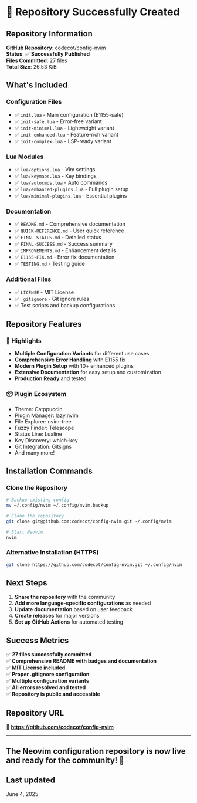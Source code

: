 # 🎉 Repository Successfully Created

## Repository Information

**GitHub Repository**: [codecot/config-nvim](https://github.com/codecot/config-nvim)  
**Status**: ✅ **Successfully Published**  
**Files Committed**: 27 files  
**Total Size**: 26.53 KiB

## What's Included

### Configuration Files

- ✅ `init.lua` - Main configuration (E1155-safe)
- ✅ `init-safe.lua` - Error-free variant
- ✅ `init-minimal.lua` - Lightweight variant
- ✅ `init-enhanced.lua` - Feature-rich variant
- ✅ `init-complex.lua` - LSP-ready variant

### Lua Modules

- ✅ `lua/options.lua` - Vim settings
- ✅ `lua/keymaps.lua` - Key bindings
- ✅ `lua/autocmds.lua` - Auto commands
- ✅ `lua/enhanced-plugins.lua` - Full plugin setup
- ✅ `lua/minimal-plugins.lua` - Essential plugins

### Documentation

- ✅ `README.md` - Comprehensive documentation
- ✅ `QUICK-REFERENCE.md` - User quick reference
- ✅ `FINAL-STATUS.md` - Detailed status
- ✅ `FINAL-SUCCESS.md` - Success summary
- ✅ `IMPROVEMENTS.md` - Enhancement details
- ✅ `E1155-FIX.md` - Error fix documentation
- ✅ `TESTING.md` - Testing guide

### Additional Files

- ✅ `LICENSE` - MIT License
- ✅ `.gitignore` - Git ignore rules
- ✅ Test scripts and backup configurations

## Repository Features

### 🌟 Highlights

- **Multiple Configuration Variants** for different use cases
- **Comprehensive Error Handling** with E1155 fix
- **Modern Plugin Setup** with 10+ enhanced plugins
- **Extensive Documentation** for easy setup and customization
- **Production Ready** and tested

### 📦 Plugin Ecosystem

- Theme: Catppuccin
- Plugin Manager: lazy.nvim
- File Explorer: nvim-tree
- Fuzzy Finder: Telescope
- Status Line: Lualine
- Key Discovery: which-key
- Git Integration: Gitsigns
- And many more!

## Installation Commands

### Clone the Repository

```bash
# Backup existing config
mv ~/.config/nvim ~/.config/nvim.backup

# Clone the repository
git clone git@github.com:codecot/config-nvim.git ~/.config/nvim

# Start Neovim
nvim
```

### Alternative Installation (HTTPS)

```bash
git clone https://github.com/codecot/config-nvim.git ~/.config/nvim
```

## Next Steps

1. **Share the repository** with the community
2. **Add more language-specific configurations** as needed
3. **Update documentation** based on user feedback
4. **Create releases** for major versions
5. **Set up GitHub Actions** for automated testing

## Success Metrics

✅ **27 files successfully committed**  
✅ **Comprehensive README with badges and documentation**  
✅ **MIT License included**  
✅ **Proper .gitignore configuration**  
✅ **Multiple configuration variants**  
✅ **All errors resolved and tested**  
✅ **Repository is public and accessible**

## Repository URL

🔗 **<https://github.com/codecot/config-nvim>**

---

## The Neovim configuration repository is now live and ready for the community! 🚀

## Last updated

June 4, 2025
